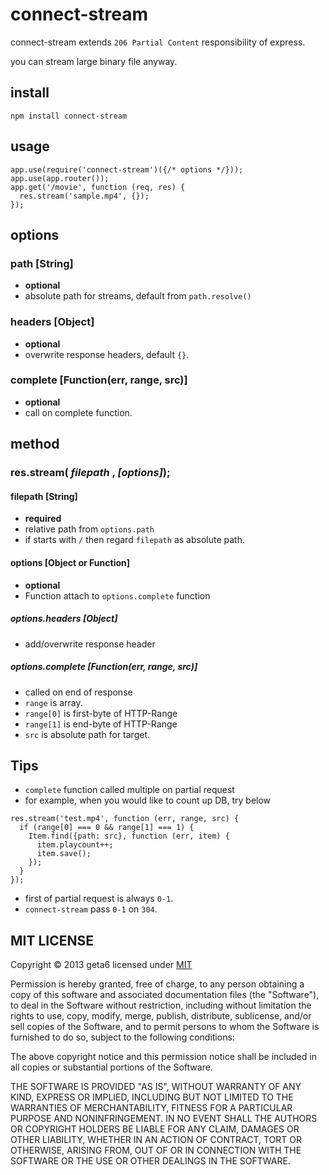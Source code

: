 # connect-stream

  connect-stream extends `206 Partial Content` responsibility of express.

  you can stream large binary file anyway.

## install

```
npm install connect-stream
```

## usage

```
app.use(require('connect-stream')({/* options */}));
app.use(app.router());
app.get('/movie', function (req, res) {
  res.stream('sample.mp4', {});
});
```

## options

### path [String]

  * __optional__
  * absolute path for streams, default from `path.resolve()`

### headers [Object]

  * __optional__
  * overwrite response headers, default `{}`.

### complete [Function(err, range, src)]

  * __optional__
  * call on complete function.

## method

### res.stream( _filepath_ , _[options]_);

#### filepath [String]

  * __required__
  * relative path from `options.path`
  * if starts with `/` then regard `filepath` as absolute path.

#### options [Object or Function]

  * __optional__
  * Function attach to `options.complete` function

##### options.headers [Object]

  * add/overwrite response header

##### options.complete [Function(err, range, src)]

  * called on end of response
  * `range` is array.
  * `range[0]` is first-byte of HTTP-Range
  * `range[1]` is end-byte of HTTP-Range
  * `src` is absolute path for target.

## Tips

  * `complete` function called multiple on partial request
  * for example, when you would like to count up DB, try below

```
res.stream('test.mp4', function (err, range, src) {
  if (range[0] === 0 && range[1] === 1) {
    Item.find({path: src}, function (err, item) {
      item.playcount++;
      item.save();
    });
  }
});
```

  * first of partial request is always `0-1`.
  * `connect-stream` pass `0-1` on `304`.


## MIT LICENSE
Copyright &copy; 2013 geta6 licensed under [MIT](http://opensource.org/licenses/MIT)

Permission is hereby granted, free of charge, to any person obtaining a copy of this software and associated documentation files (the "Software"), to deal in the Software without restriction, including without limitation the rights to use, copy, modify, merge, publish, distribute, sublicense, and/or sell copies of the Software, and to permit persons to whom the Software is furnished to do so, subject to the following conditions:

The above copyright notice and this permission notice shall be included in all copies or substantial portions of the Software.

THE SOFTWARE IS PROVIDED "AS IS", WITHOUT WARRANTY OF ANY KIND, EXPRESS OR IMPLIED, INCLUDING BUT NOT LIMITED TO THE WARRANTIES OF MERCHANTABILITY, FITNESS FOR A PARTICULAR PURPOSE AND NONINFRINGEMENT. IN NO EVENT SHALL THE AUTHORS OR COPYRIGHT HOLDERS BE LIABLE FOR ANY CLAIM, DAMAGES OR OTHER LIABILITY, WHETHER IN AN ACTION OF CONTRACT, TORT OR OTHERWISE, ARISING FROM, OUT OF OR IN CONNECTION WITH THE SOFTWARE OR THE USE OR OTHER DEALINGS IN THE SOFTWARE.
